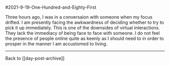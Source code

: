 #2021-9-19-One-Hundred-and-Eighty-First

Three hours ago, I was in a conversaion with someone when my focus drifted.  I am presently facing the awkwardness of deciding whether to try to pick it up immediately.  This is one of the downsides of virtual interactions.  They lack the immediacy of being face to face with someone.  I do not feel the presence of people online quite as keenly as I should need to in order to prosper in the manner I am accustomed to living.

---
Back to [[day-post-archive]]